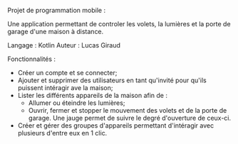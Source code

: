 Projet de programmation mobile :

Une application permettant de controler les volets, la lumières et la porte de garage d'une maison à distance.

Langage : Kotlin 
Auteur : Lucas Giraud

Fonctionnalités :
- Créer un compte et se connecter;
- Ajouter et supprimer des utilisateurs en tant qu'invité pour qu'ils puissent intéragir ave la maison;
- Lister les différents appareils de la maison afin de :
    - Allumer ou éteindre les lumières;
    - Ouvrir, fermer et stopper le mouvement des volets et de la porte de garage. Une jauge permet de suivre le degré d'ouverture de ceux-ci.
- Créer et gérer des groupes d'appareils permettant d'intéragir avec plusieurs d'entre eux en 1 clic.
